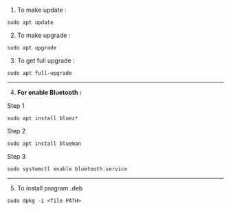 1. To make update :

```
sudo apt update
```

2. To make upgrade :

```
sudo apt upgrade
```

3. To get full upgrade :

```
sudo apt full-upgrade
```

-------------------------------------------------------------------

4. **For enable Bluetooth :**

Step 1 

```
sudo apt install bluez*
```

Step 2

```
sudo apt install blueman
```

Step 3

```
sudo systemctl enable bluetooth.service
```

-------------------------------------------------------------------

5. To install program .deb

```
sudo dpkg -i <file PATH>
```
